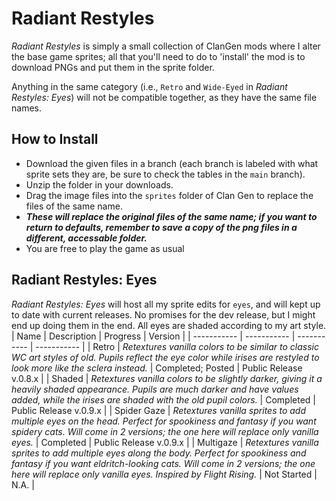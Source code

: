 # Radiant Restyles
*Radiant Restyles* is simply a small collection of ClanGen mods where I alter the base game sprites; all that you'll need to do to 'install' the mod is to download PNGs and put them in the sprite folder.

Anything in the same category (i.e., `Retro` and `Wide-Eyed` in *Radiant Restyles: Eyes*) will not be compatible together, as they have the same file names.

## How to Install
- Download the given files in a branch (each branch is labeled with what sprite sets they are, be sure to check the tables in the `main` branch).
- Unzip the folder in your downloads.
- Drag the image files into the `sprites` folder of Clan Gen to replace the files of the same name.
- ***These will replace the original files of the same name; if you want to return to defaults, remember to save a copy of the png files in a different, accessable folder.***
- You are free to play the game as usual

## Radiant Restyles: Eyes
*Radiant Restyles: Eyes* will host all my sprite edits for `eyes`, and will kept up to date with current releases. No promises for the dev release, but I might end up doing them in the end. All eyes are shaded according to my art style.
| Name | Description | Progress | Version |
| ----------- | ----------- | ----------- | ----------- |
| Retro | *Retextures vanilla colors to be similar to classic WC art styles of old. Pupils reflect the eye color while irises are restyled to look more like the sclera instead.* | Completed; Posted | Public Release v.0.8.x |
| Shaded | *Retextures vanilla colors to be slightly darker, giving it a heavily shaded appearance. Pupils are much darker and have values added, while the irises are shaded with the old pupil colors.* | Completed | Public Release v.0.9.x |
| Spider Gaze | *Retextures vanilla sprites to add multiple eyes on the head. Perfect for spookiness and fantasy if you want spidery cats. Will come in 2 versions; the one here will replace only vanilla eyes.* | Completed | Public Release v.0.9.x |
| Multigaze | *Retextures vanilla sprites to add multiple eyes along the body. Perfect for spookiness and fantasy if you want eldritch-looking cats. Will come in 2 versions; the one here will replace only vanilla eyes. Inspired by Flight Rising.* | Not Started | N.A. |
